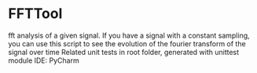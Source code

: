 # FFTTool
fft analysis of a given signal.
If you have a signal with a constant sampling, you can use this script to see the evolution of the fourier transform of the signal over time
Related unit tests in root folder, generated with unittest module
IDE: PyCharm 